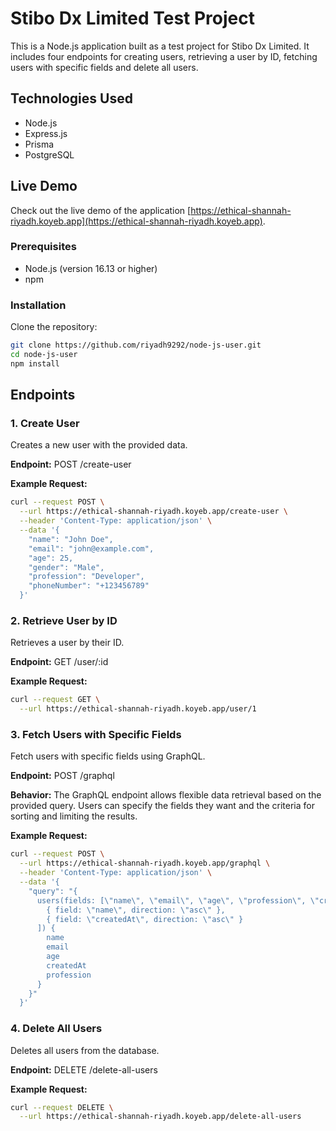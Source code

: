 # Stibo Dx Limited Test Project

This is a Node.js application built as a test project for Stibo Dx Limited. It includes four endpoints for creating users, retrieving a user by ID, fetching users with specific fields and delete all users.

## Technologies Used

- Node.js
- Express.js
- Prisma
- PostgreSQL

## Live Demo

Check out the live demo of the application [https://ethical-shannah-riyadh.koyeb.app](https://ethical-shannah-riyadh.koyeb.app).

### Prerequisites

- Node.js (version 16.13 or higher)
- npm

### Installation

Clone the repository:

```bash
git clone https://github.com/riyadh9292/node-js-user.git
cd node-js-user
npm install

```

## Endpoints

### 1. Create User

Creates a new user with the provided data.

**Endpoint:** POST /create-user

**Example Request:**

```bash
curl --request POST \
  --url https://ethical-shannah-riyadh.koyeb.app/create-user \
  --header 'Content-Type: application/json' \
  --data '{
    "name": "John Doe",
    "email": "john@example.com",
    "age": 25,
    "gender": "Male",
    "profession": "Developer",
    "phoneNumber": "+123456789"
  }'
```

### 2. Retrieve User by ID

Retrieves a user by their ID.

**Endpoint:** GET /user/:id

**Example Request:**

```bash
curl --request GET \
  --url https://ethical-shannah-riyadh.koyeb.app/user/1
```

### 3. Fetch Users with Specific Fields

Fetch users with specific fields using GraphQL.

**Endpoint:** POST /graphql

**Behavior:** The GraphQL endpoint allows flexible data retrieval based on the provided query. Users can specify the fields they want and the criteria for sorting and limiting the results.

**Example Request:**

```bash
curl --request POST \
  --url https://ethical-shannah-riyadh.koyeb.app/graphql \
  --header 'Content-Type: application/json' \
  --data '{
    "query": "{
      users(fields: [\"name\", \"email\", \"age\", \"profession\", \"createdAt\"], limit: 3, orderBy: [
        { field: \"name\", direction: \"asc\" },
        { field: \"createdAt\", direction: \"asc\" }
      ]) {
        name
        email
        age
        createdAt
        profession
      }
    }"
  }'

```

### 4. Delete All Users

Deletes all users from the database.

**Endpoint:** DELETE /delete-all-users

**Example Request:**

```bash
curl --request DELETE \
  --url https://ethical-shannah-riyadh.koyeb.app/delete-all-users
```
